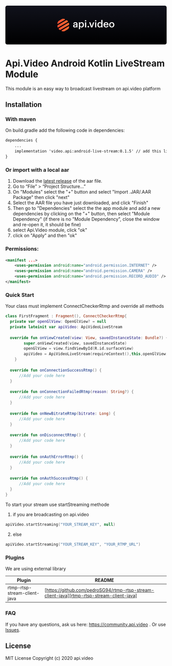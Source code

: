 ![](https://github.com/apivideo/API_OAS_file/blob/master/apivideo_banner.png)
# Api.Video Android Kotlin LiveStream Module

This module is an easy way to broadcast livestream on api.video platform

## Installation
### With maven
On build.gradle add the following code in dependencies:
```xml
dependencies {
    ...
    implementation 'video.api:android-live-stream:0.1.5' // add this line
}
```
### Or import with a local aar

1. Download the [latest release](https://github.com/apivideo/android-live-stream/releases) of the aar file.
2. Go to “File” > “Project Structure...”
3. On "Modules" select the "+" button and select "Import .JAR/.AAR Package" then click "next"
4. Select the AAR file you have just downloaded, and click "Finish"
5. Then go to "Dependencies" select the the app module and add a new dependencies by clicking on the "+" button, then select "Module Dependency"
(if there is no "Module Dependency", close the window and re-open it, it should be fine)
6. select Api.Video module, click "ok"
7. click on "Apply" and then "ok"

### Permissions:
```xml
<manifest ...>
    <uses-permission android:name="android.permission.INTERNET" />
    <uses-permission android:name="android.permission.CAMERA" />
    <uses-permission android:name="android.permission.RECORD_AUDIO" />
</manifest>
```
### Quick Start
Your class must implement ConnectCheckerRtmp and override all methods 

```kotlin
class FirstFragment : Fragment(), ConnectCheckerRtmp{
  private var openGlView: OpenGlView? = null
  private lateinit var apiVideo: ApiVideoLiveStream
  
  override fun onViewCreated(view: View, savedInstanceState: Bundle?) {
        super.onViewCreated(view, savedInstanceState)
        openGlView = view.findViewById(R.id.surfaceView)
        apiVideo = ApiVideoLiveStream(requireContext(),this,openGlView,null)
    }
    
  override fun onConnectionSuccessRtmp() {
      //Add your code here
  }

  override fun onConnectionFailedRtmp(reason: String?) {
      //Add your code here
  }

  override fun onNewBitrateRtmp(bitrate: Long) {
      //Add your code here
  }

  override fun onDisconnectRtmp() {
      //Add your code here
  }

  override fun onAuthErrorRtmp() {
      //Add your code here
  }

  override fun onAuthSuccessRtmp() {
      //Add your code here
  }
}
```

To start your stream use startStreaming methode 

1. if you are broadcasting on api.video 

```kotlin
apiVideo.startStreaming("YOUR_STREAM_KEY", null)
```
2. else

```kotlin
apiVideo.startStreaming("YOUR_STREAM_KEY", "YOUR_RTMP_URL")
```

### Plugins

We are using external library

| Plugin | README |
| ------ | ------ |
| rtmp-rtsp-stream-client-java | [https://github.com/pedroSG94/rtmp-rtsp-stream-client-java][rtmp-rtsp-stream-client-java] |

### FAQ
If you have any questions, ask us here:  https://community.api.video .
Or use [Issues].

License
----

MIT License
Copyright (c) 2020 api.video

[//]: # (These are reference links used in the body of this note and get stripped out when the markdown processor does its job. There is no need to format nicely because it shouldn't be seen. Thanks SO - http://stackoverflow.com/questions/4823468/store-comments-in-markdown-syntax)

   [rtmp-rtsp-stream-client-java]: <https://github.com/pedroSG94/rtmp-rtsp-stream-client-java>
   [Issues]: <https://github.com/apivideo/android-live-stream/issues>
